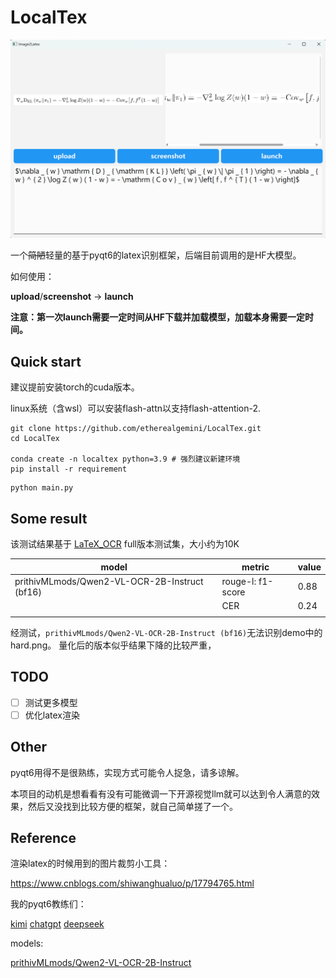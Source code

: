 # LocalTex

![ui](./assets/ui.png)

一个~~简陋~~轻量的基于pyqt6的latex识别框架，后端目前调用的是HF大模型。

如何使用：

**upload**/**screenshot** -> **launch**

**注意：第一次launch需要一定时间从HF下载并加载模型，加载本身需要一定时间。**

## Quick start

建议提前安装torch的cuda版本。

linux系统（含wsl）可以安装flash-attn以支持flash-attention-2.

```shell
git clone https://github.com/etherealgemini/LocalTex.git
cd LocalTex

conda create -n localtex python=3.9 # 强烈建议新建环境
pip install -r requirement
```

```shell
python main.py
```

## Some result

该测试结果基于 [LaTeX_OCR](https://huggingface.co/datasets/linxy/LaTeX_OCR) full版本测试集，大小约为10K

| model                                         | metric            | value |
|-----------------------------------------------|-------------------|-------|
| prithivMLmods/Qwen2-VL-OCR-2B-Instruct (bf16) | rouge-l: f1-score | 0.88  |
|                                               | CER               | 0.24  |
|                                               |                   |       |

经测试，`prithivMLmods/Qwen2-VL-OCR-2B-Instruct (bf16)`无法识别demo中的hard.png。
量化后的版本似乎结果下降的比较严重，

## TODO

- [ ] 测试更多模型
- [ ] 优化latex渲染

## Other

pyqt6用得不是很熟练，实现方式可能令人捉急，请多谅解。

本项目的动机是想看看有没有可能微调一下开源视觉llm就可以达到令人满意的效果，然后又没找到比较方便的框架，就自己简单搓了一个。

## Reference

渲染latex的时候用到的图片裁剪小工具：

https://www.cnblogs.com/shiwanghualuo/p/17794765.html

我的pyqt6教练们：

[kimi](https://kimi.moonshot.cn/)
[chatgpt](https://chat.openai.com/)
[deepseek](https://chat.deepseek.com/)

models:

[prithivMLmods/Qwen2-VL-OCR-2B-Instruct](https://huggingface.co/prithivMLmods/Qwen2-VL-OCR-2B-Instruct/tree/main)
